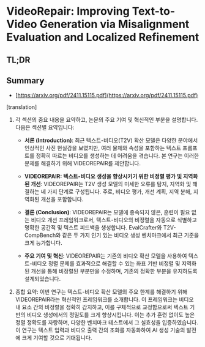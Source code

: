 # VideoRepair: Improving Text-to-Video Generation via Misalignment Evaluation and Localized Refinement
## TL;DR
## Summary
- [https://arxiv.org/pdf/2411.15115.pdf](https://arxiv.org/pdf/2411.15115.pdf)

[translation]

1. 각 섹션의 중요 내용을 요약하고, 논문의 주요 기여 및 혁신적인 부분을 설명합니다. 다음은 섹션별 요약입니다:
   - **서론 (Introduction)**: 최근 텍스트-비디오(T2V) 확산 모델은 다양한 분야에서 인상적인 사진 현실감을 보였지만, 여러 물체와 속성을 포함하는 텍스트 프롬프트를 정확히 따르는 비디오를 생성하는 데 어려움을 겪습니다. 본 연구는 이러한 문제를 해결하기 위해 VIDEOREPAIR를 제안합니다.
   
   - **VIDEOREPAIR: 텍스트-비디오 생성을 향상시키기 위한 비정렬 평가 및 지역화된 개선**: VIDEOREPAIR는 T2V 생성 모델의 미세한 오류를 탐지, 지역화 및 해결하는 네 가지 단계로 구성됩니다. 주로, 비디오 평가, 개선 계획, 지역 분해, 지역화된 개선을 포함합니다.
   
   - **결론 (Conclusion)**: VIDEOREPAIR는 모델에 종속되지 않은, 훈련이 필요 없는 비디오 개선 프레임워크로서, 텍스트-비디오의 비정렬을 자동으로 식별하고 명확한 공간적 및 텍스트 피드백을 생성합니다. EvalCrafter와 T2V-CompBench와 같은 두 가지 인기 있는 비디오 생성 벤치마크에서 최근 기준을 크게 능가합니다.
   
   - **주요 기여 및 혁신**: VIDEOREPAIR는 기존의 비디오 확산 모델을 사용하여 텍스트-비디오 정렬 문제를 효과적으로 해결할 수 있는 좌표 기반 비정렬 및 지역화된 개선을 통해 비정렬된 부분만을 수정하며, 기존의 정확한 부분을 유지하도록 설계되었습니다.

2. 종합 요약:
   이번 연구는 텍스트-비디오 확산 모델의 주요 한계를 해결하기 위해 VIDEOREPAIR라는 혁신적인 프레임워크를 소개합니다. 이 프레임워크는 비디오 내 요소 간의 비정렬을 정확히 감지하고, 이를 구체적으로 교정함으로써 텍스트 기반의 비디오 생성에서의 정밀도를 크게 향상시킵니다. 이는 추가 훈련 없이도 높은 정렬 정확도를 자랑하며, 다양한 벤치마크 테스트에서 그 실효성을 입증하였습니다. 이 연구는 텍스트 입력과 비디오 출력 간의 조화를 자동화하여 AI 생성 기술의 발전에 크게 기여할 것으로 기대됩니다.
